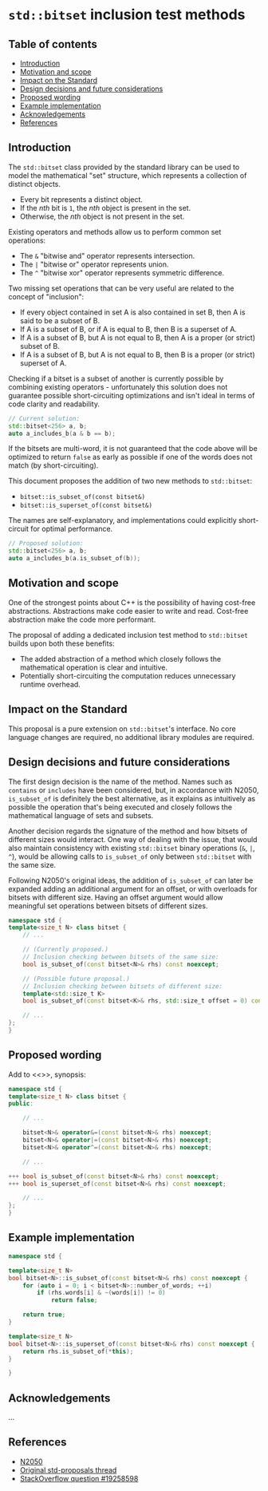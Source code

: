 # `std::bitset` inclusion test methods

## Table of contents

* [Introduction](#introduction)
* [Motivation and scope](#motivation-and-scope)
* [Impact on the Standard](#impact-on-the-standard)
* [Design decisions and future considerations](#design-decisions-and-future-considerations)
* [Proposed wording](#proposed-wording)
* [Example implementation](#example-implementation)
* [Acknowledgements](#acknowledgments)
* [References](#references)



## Introduction

The `std::bitset` class provided by the standard library can be used to model the mathematical "set" structure, which represents a collection of distinct objects.

* Every bit represents a distinct object.
* If the *nth* bit is `1`, the *nth* object is present in the set.
* Otherwise, the *nth* object is not present in the set.

Existing operators and methods allow us to perform common set operations:
* The `&` "bitwise and" operator represents intersection.
* The `|` "bitwise or" operator represents union.
* The `^` "bitwise xor" operator represents symmetric difference.

Two missing set operations that can be very useful are related to the concept of "inclusion":
* If every object contained in set A is also contained in set B, then A is said to be a subset of B.
* If A is a subset of B, or if A is equal to B, then B is a superset of A.
* If A is a subset of B, but A is not equal to B, then A is a proper (or strict) subset of B.
* If A is a subset of B, but A is not equal to B, then B is a proper (or strict) superset of A.

Checking if a bitset is a subset of another is currently possible by combining existing operators - unfortunately this solution does not guarantee possible short-circuiting optimizations and isn't ideal in terms of code clarity and readability.

```cxx
// Current solution:
std::bitset<256> a, b;
auto a_includes_b(a & b == b);
```

If the bitsets are multi-word, it is not guaranteed that the code above will be optimized to return `false` as early as possible if one of the words does not match (by short-circuiting).

This document proposes the addition of two new methods to `std::bitset`:

* `bitset::is_subset_of(const bitset&)`
* `bitset::is_superset_of(const bitset&)`

The names are self-explanatory, and implementations could explicitly short-circuit for optimal performance.

```cxx
// Proposed solution:
std::bitset<256> a, b;
auto a_includes_b(a.is_subset_of(b));
```


## Motivation and scope

One of the strongest points about C++ is the possibility of having cost-free abstractions.
Abstractions make code easier to write and read.
Cost-free abstraction make the code more performant.

The proposal of adding a dedicated inclusion test method to `std::bitset` builds upon both these benefits:
* The added abstraction of a method which closely follows the mathematical operation is clear and intuitive.
* Potentially short-circuiting the computation reduces unnecessary runtime overhead.


## Impact on the Standard

This proposal is a pure extension on `std::bitset`'s interface. No core language changes are required, no additional library modules are required.


## Design decisions and future considerations

The first design decision is the name of the method.
Names such as `contains` or `includes` have been considered, but, in accordance with N2050, `is_subset_of` is definitely the best alternative, as it explains as intuitively as possible the operation that's being executed and closely follows the mathematical language of sets and subsets.

Another decision regards the signature of the method and how bitsets of different sizes would interact.
One way of dealing with the issue, that would also maintain consistency with existing `std::bitset` binary operations (`&`, `|`, `^`), would be allowing calls to `is_subset_of` only between `std::bitset` with the same size.

Following N2050's original ideas, the addition of `is_subset_of` can later be expanded adding an additional argument for an offset, or with overloads for bitsets with different size.
Having an offset argument would allow meaningful set operations between bitsets of different sizes.

```cxx
namespace std {
template<size_t N> class bitset {
    // ...

    // (Currently proposed.)
    // Inclusion checking between bitsets of the same size:
    bool is_subset_of(const bitset<N>& rhs) const noexcept;

    // (Possible future proposal.)
    // Inclusion checking between bitsets of different size:
    template<std::size_t K>
    bool is_subset_of(const bitset<K>& rhs, std::size_t offset = 0) const noexcept;

    // ...
};
}
```



## Proposed wording

Add to <<<standard id here>>>, <bitset> synopsis:

```cxx
namespace std {
template<size_t N> class bitset {
public:

    // ...

    bitset<N>& operator&=(const bitset<N>& rhs) noexcept;
    bitset<N>& operator|=(const bitset<N>& rhs) noexcept;
    bitset<N>& operator^=(const bitset<N>& rhs) noexcept;

    // ...

+++ bool is_subset_of(const bitset<N>& rhs) const noexcept;
+++ bool is_superset_of(const bitset<N>& rhs) const noexcept;

    // ...
};
}
```


## Example implementation

```cxx
namespace std {

template<size_t N>
bool bitset<N>::is_subset_of(const bitset<N>& rhs) const noexcept {
    for (auto i = 0; i < bitset<N>::number_of_words; ++i)
        if (rhs.words[i] & ~(words[i]) != 0)
            return false;

    return true;
}

template<size_t N>
bool bitset<N>::is_superset_of(const bitset<N>& rhs) const noexcept {
    return rhs.is_subset_of(*this);
}

}
```


## Acknowledgements

...


## References

* [N2050](http://www.open-std.org/jtc1/sc22/wg21/docs/papers/2006/n2050.pdf)
* [Original std-proposals thread](https://groups.google.com/a/isocpp.org/forum/?fromgroups#!topic/std-proposals/go4tznGMyjs)
* [StackOverflow question #19258598](http://stackoverflow.com/questions/19258598/check-if-a-bitset-contains-all-values-of-another-bitset)
